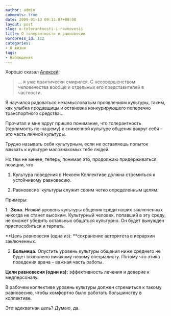 ```yaml
---
author: admin
comments: true
date: 2009-01-13 09:13:07+00:00
layout: post
slug: o-tolerantnosti-i-ravnovesii
title: О толерантности и равновесии
wordpress_id: 112
categories:
- О жизни
tags:
- Наблюдения
---
```


Хорошо сказал [Алексей](http://secondiary.ru/index.php/articles/1187):


> ... я уже практически смирился. С несовершенством человечества вообще и отдельных его представителей в частности.

Я научился радоваться незамысловатым проявлениям культуры, таким, как улыбка продавщицы и остановка конкурирующего поперечно транспортного средства...


Прочитал и мне вдруг пришло понимание, что толерантность (терпимость по-нашему) к сниженной культуре общения вокруг себя – это часть личной культуры.

Трудно называть себя культурным, если не оставляешь попыток взывать к культуре малознакомых тебе людей.

Но тем не менее, теперь, понимая это, продолжаю придерживаться позиции, что

1. Культура поведения в Некоем Коллективе должна стремиться к устойчивому равновесию.

2. Равновесие  культуры служит своим четко определенным целям.

Примеры:

1.  **Зона.** Низкий уровень культуры общения среди наших заключенных никогда не станет высоким. Культурный человек, попавший в эту среду, не сможет убедить остальных общаться культурно. Он будет вынужден приспособиться и терпеть.

**Цель равновесия (одна из): **сохранение авторитета в иерархии заключенных.

2. **Больница.** Опустить уровень культуры общения ниже среднего не будет позволено никакому новому специалисту. Потому что этика поведения врача – важная часть работы.

**Цели равновесия (одни из):** эффективность лечения и доверие к медперсоналу.

В рабочем коллективе уровень культуры должен стремиться к такому равновесию, чтобы комфортно было работать большинству в коллективе.

Это адекватная цель? Думаю, да.
